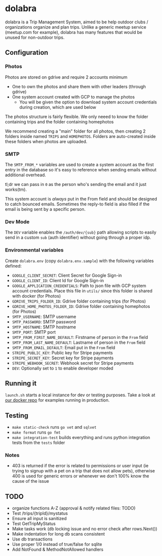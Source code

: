 # dolabra

dolabra is a Trip Management System, aimed to be help outdoor
clubs / organizations organize and plan trips. Unlike a generic meetup service
(meetup.com for example), dolabra has many features that would be unused for
non-outdoor trips.


## Configuration

### Photos

Photos are stored on gdrive and require 2 accounts minimum
* One to own the photos and share them with other leaders (through gdrive)
* One system account created with GCP to manage the photos
  * You will be given the option to download system account credentials during
    creation, which are used below

The photos structure is fairly flexible. We only neeed to know the folder
containing trips and the folder containing homephotos

We recommend creating a "main" folder for all photos, then creating 2 folders
inside named `TRIPS` and `HOMEPHOTOS`. Folders are auto-created inside these
folders when photos are uploaded.

### SMTP

The `SMTP_FROM_*` variables are used to create a system account as the first
entry in the database so it's easy to reference when sending emails without
additional overhead.

tl;dr we can pass in `0` as the person who's sending the email and it just
works(tm).

This system account is *always* put in the From field and should be designed to
catch bounced emails. Sometimes the reply-to field is also filled if the email
is being sent by a specific person.

### Dev Mode

The `DEV` variable enables the `/auth/dev/{sub}` path allowing scripts to
easily send in a custom `sub` (auth identifier) without going through a
proper idp.

### Environmental variables

Create `dolabra.env` (copy `dolabra.env.sample`) with the following variables
defined:
* `GOOGLE_CLIENT_SECRET`: Client Secret for Google Sign-in
* `GOOGLE_CLIENT_ID`: Client Id for Google Sign-in
* `GOOGLE_APPLICATION_CREDENTIALS`: Path to json file with GCP system account
  credentials. Place this file in `utils/` since this folder is shared with
  docker (for Photos)
* `GDRIVE_TRIPS_FOLDER_ID`: Gdrive folder containing trips (for Photos)
* `GDRIVE_HOME_PHOTOS_FOLDER_ID`: Gdrive folder containing homephotos
  (for Photos)
* `SMTP_USERNAME`: SMTP username
* `SMTP_PASSWORD`: SMTP password
* `SMTP_HOSTNAME`: SMTP hostname
* `SMTP_PORT`: SMTP port
* `SMTP_FROM_FIRST_NAME_DEFAULT`: Firstname of person in the `From` field
* `SMTP_FROM_LAST_NAME_DEFAULT`: Lastname of person in the `From` field
* `SMTP_FROM_EMAIL_DEFAULT`: Email put in the `From` field
* `STRIPE_PUBLIC_KEY`: Public key for Stripe payments
* `STRIPE_SECRET_KEY`: Secret key for Stripe payments
* `STRIPE_WEBHOOK_SECRET`: Webhook secret for Stripe payments
* `DEV`: Optionally set to `1` to enable developer moded


## Running it

`launch.sh` starts a local instance for dev or testing purposes. Take a look at
[our docker repo](https://gitlab.com/ocvt/docker) for examples running in
production.


## Testing

* `make static-check` runs `go vet` and `sqlvet`
* `make format` runs `go fmt`
* `make integration-test` builds everything and runs python integration tests
  from the `tests` folder


### Notes

* 403 is returned if the error is related to permissions or user input (ie trying to signup with a
  pet on a trip that does not allow pets), otherwise 400 is used for generic errors or whenever we
  don't 100% know the cause of the issue

## TODO

* organize functions A-Z (approval & notify related files: TODO)
* Test /trips/{tripId}/mystatus
* Ensure all input is sanitized
* Test GetTripMyStatus
* Make tasks work (db locking issue and no error check after rows.Next())
* Make indentation for long db scans consistent
* Use db transactions
* Use proper 1/0 instead of true/false for sqlite
* Add NotFound & MethodNotAllowed handlers
